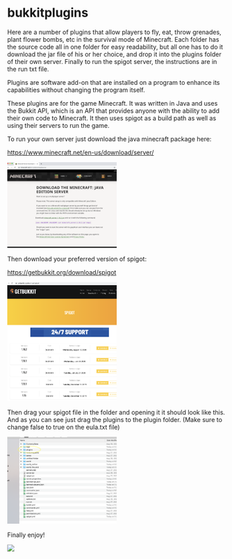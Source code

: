 # bukkitplugins

Here are a number of plugins that allow players to fly, eat, throw grenades, plant flower bombs, etc in the survival mode of Minecraft.  Each folder has the source code all in one folder for easy readability, but all one has to do it download the jar file of his or her choice, and drop it into the plugins folder of their own server.  Finally to run the spigot server, the instructions are in the run txt file.  

Plugins are software add-on that are installed on a program to enhance its capabilities without changing the program itself. 

These plugins are for the game Minecraft.  It was written in Java and uses the Bukkit API, which is an API that provides anyone with the ability to add their own code to Minecraft.  It then uses spigot as a build path as well as using their servers to run the game.  





To run your own server just download the java minecraft package here:

https://www.minecraft.net/en-us/download/server/

<img src="imgs/screenshot.png" width="50%"/>

Then download your preferred version of spigot: 

https://getbukkit.org/download/spigot

<img src="imgs/Untitled.png" width="50%"/>

Then drag your spigot file in the folder and opening it it should look like this.  And as you can see just drag the plugins to the plugin folder.  (Make sure to change false to true on the eula.txt file) 

<img src="imgs/Untitled2.png" width="50%"/>

Finally enjoy!

<img src="imgs/Untitled3.png" width="80%"/>

